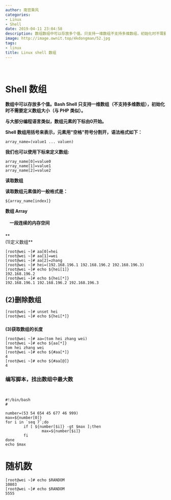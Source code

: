 ```yaml
---
author: 南宫乘风
categories:
- Linux
- Shell
date: 2019-04-11 23:04:58
description: 数组数组中可以存放多个值。只支持一维数组不支持多维数组，初始化时不需要定义数组大小与类似。与大部分编程语言类似，数组元素的下标由开始。数组用括号来表示，元素用空格符号分割开，语法格式如下：我们也可以使。。。。。。。
image: http://image.ownit.top/4kdongman/52.jpg
tags:
- linux
title: Linux shell 数组
---
```


<!--more-->

 

# **Shell 数组**

**数组中可以存放多个值。Bash Shell 只支持一维数组（不支持多维数组），初始化时不需要定义数组大小（与 PHP 类似）。**

**与大部分编程语言类似，数组元素的下标由0开始。**

**Shell 数组用括号来表示，元素用"空格"符号分割开，语法格式如下：**

```
array_name=(value1 ... valuen)
```

**我们也可以使用下标来定义数组:**

```
array_name[0]=value0
array_name[1]=value1
array_name[2]=value2
```

**读取数组**

**读取数组元素值的一般格式是：**

```
${array_name[index]}
```

**数组 Array  
      
    一段连续的内存空间**

###   
**      
\(1\)定义数组**

```
[root@wei ~]# aa[0]=hei
[root@wei ~]# aa[1]=wei
[root@wei ~]# aa[2]=zhang
[root@wei ~]# hei=(192.168.196.1 192.168.196.2 192.168.196.3)
[root@wei ~]# echo ${hei[1]}
192.168.196.2
[root@wei ~]# echo ${hei[*]}
192.168.196.1 192.168.196.2 192.168.196.3
```

## **\(2\)删除数组**

```
[root@wei ~]# unset hei
[root@wei ~]# echo ${hei[*]}
```

###   
**\(3\)获取数组的长度**

```
[root@wei ~]# aa=(tom hei zhang wei)
[root@wei ~]# echo ${aa[*]}
tom hei zhang wei
[root@wei ~]# echo ${#aa[*]}
4
[root@wei ~]# echo ${#aa[@]}
4
```

### **编写脚本，找出数组中最大数**

 

```
#!/bin/bash
#

number=(53 54 654 45 677 46 999)
max=${number[0]}
for i in `seq 7`;do
        if [ ${number[$i]} -gt $max ];then
                max=${number[$i]}
        fi
done
echo $max
```

# **随机数**

```
[root@wei ~]# echo $RANDOM
10803
[root@wei ~]# echo $RANDOM
5555
```